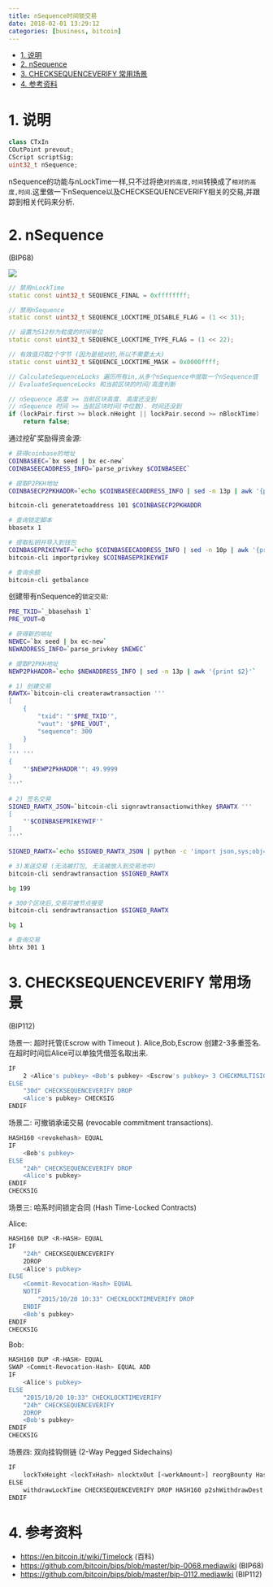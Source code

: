 ```yaml
---
title: nSequence时间锁交易
date: 2018-02-01 13:29:12
categories: [business, bitcoin]
---
```



<!-- TOC -->

- [1. 说明](#1-说明)
- [2. nSequence](#2-nsequence)
- [3. CHECKSEQUENCEVERIFY 常用场景](#3-checksequenceverify-常用场景)
- [4. 参考资料](#4-参考资料)

<!-- /TOC -->

<a id="markdown-1-说明" name="1-说明"></a>
# 1. 说明

```c++
class CTxIn
COutPoint prevout;
CScript scriptSig;
uint32_t nSequence;
```

nSequence的功能与nLockTime一样,只不过将绝`对的高度,时间`转换成了`相对的高度,时间`.这里做一下nSequence以及CHECKSEQUENCEVERIFY相关的交易,并跟踪到相关代码来分析.


<a id="markdown-2-nsequence" name="2-nsequence"></a>
# 2. nSequence

(BIP68)

![](https://raw.githubusercontent.com/bitcoin/bips/master/bip-0068/encoding.png)


```c++
// 禁用nLockTime
static const uint32_t SEQUENCE_FINAL = 0xffffffff;

// 禁用nSequence
static const uint32_t SEQUENCE_LOCKTIME_DISABLE_FLAG = (1 << 31);

// 设置为512秒为粒度的时间单位
static const uint32_t SEQUENCE_LOCKTIME_TYPE_FLAG = (1 << 22);

// 有效值只取2个字节 (因为是相对的,所以不需要太大)
static const uint32_t SEQUENCE_LOCKTIME_MASK = 0x0000ffff;

// CalculateSequenceLocks 遍历所有in,从多个nSequence中提取一个nSequence值
// EvaluateSequenceLocks 和当前区块的时间/高度判断

// nSequence 高度 >= 当前区块高度. 高度还没到
// nSequence 时间 >= 当前区块时间(中位数). 时间还没到
if (lockPair.first >= block.nHeight || lockPair.second >= nBlockTime)
    return false;
```

通过挖矿奖励得资金源:

```bash
# 获得coinbase的地址
COINBASEEC=`bx seed | bx ec-new`
COINBASEECADDRESS_INFO=`parse_privkey $COINBASEEC`

# 提取P2PKH地址
COINBASECP2PKHADDR=`echo $COINBASEECADDRESS_INFO | sed -n 13p | awk '{print $2}'`

bitcoin-cli generatetoaddress 101 $COINBASECP2PKHADDR

# 查询锁定脚本
bbasetx 1

# 提取私钥并导入到钱包
COINBASEPRIKEYWIF=`echo $COINBASEECADDRESS_INFO | sed -n 10p | awk '{print $2}'`
bitcoin-cli importprivkey $COINBASEPRIKEYWIF

# 查询余额
bitcoin-cli getbalance
```

创建带有nSequence的`锁定交易`:

```bash
PRE_TXID=`_bbasehash 1`
PRE_VOUT=0

# 获得新的地址
NEWEC=`bx seed | bx ec-new`
NEWADDRESS_INFO=`parse_privkey $NEWEC`

# 提取P2PKH地址
NEWP2PkHADDR=`echo $NEWADDRESS_INFO | sed -n 13p | awk '{print $2}'`

# 1) 创建交易
RAWTX=`bitcoin-cli createrawtransaction '''
[
    {
        "txid": "'$PRE_TXID'",
        "vout": '$PRE_VOUT',
        "sequence": 300
    }
]
''' '''
{
    "'$NEWP2PkHADDR'": 49.9999
}
'''`

# 2) 签名交易
SIGNED_RAWTX_JSON=`bitcoin-cli signrawtransactionwithkey $RAWTX '''
[
    "'$COINBASEPRIKEYWIF'"
]
'''`

SIGNED_RAWTX=`echo $SIGNED_RAWTX_JSON | python -c 'import json,sys;obj=json.load(sys.stdin);print(obj["hex"])'`

# 3)发送交易 (无法被打包, 无法被放入到交易池中)
bitcoin-cli sendrawtransaction $SIGNED_RAWTX

bg 199

# 300个区块后,交易可被节点接受
bitcoin-cli sendrawtransaction $SIGNED_RAWTX

bg 1

# 查询交易
bhtx 301 1
```


<a id="markdown-3-checksequenceverify-常用场景" name="3-checksequenceverify-常用场景"></a>
# 3. CHECKSEQUENCEVERIFY 常用场景

(BIP112)

场景一: 超时托管(Escrow with Timeout ). Alice,Bob,Escrow 创建2-3多重签名. 在超时时间后Alice可以单独凭借签名取出来.

```bash
IF
    2 <Alice's pubkey> <Bob's pubkey> <Escrow's pubkey> 3 CHECKMULTISIG
ELSE
    "30d" CHECKSEQUENCEVERIFY DROP
    <Alice's pubkey> CHECKSIG
ENDIF
```

场景二: 可撤销承诺交易 (revocable commitment transactions).

```bash
HASH160 <revokehash> EQUAL
IF
    <Bob's pubkey>
ELSE
    "24h" CHECKSEQUENCEVERIFY DROP
    <Alice's pubkey>
ENDIF
CHECKSIG
```

场景三: 哈系时间锁定合同 (Hash Time-Locked Contracts)

Alice:
```bash
HASH160 DUP <R-HASH> EQUAL
IF
    "24h" CHECKSEQUENCEVERIFY
    2DROP
    <Alice's pubkey>
ELSE
    <Commit-Revocation-Hash> EQUAL
    NOTIF
        "2015/10/20 10:33" CHECKLOCKTIMEVERIFY DROP
    ENDIF
    <Bob's pubkey>
ENDIF
CHECKSIG
```

Bob:
```bash
HASH160 DUP <R-HASH> EQUAL
SWAP <Commit-Revocation-Hash> EQUAL ADD
IF
    <Alice's pubkey>
ELSE
    "2015/10/20 10:33" CHECKLOCKTIMEVERIFY
    "24h" CHECKSEQUENCEVERIFY
    2DROP
    <Bob's pubkey>
ENDIF
CHECKSIG
```


场景四: 双向挂钩侧链 (2-Way Pegged Sidechains)

```bash
IF
    lockTxHeight <lockTxHash> nlocktxOut [<workAmount>] reorgBounty Hash160(<...>) <genesisHash> REORGPROOFVERIFY
ELSE
    withdrawLockTime CHECKSEQUENCEVERIFY DROP HASH160 p2shWithdrawDest EQUAL
ENDIF
```

<a id="markdown-4-参考资料" name="4-参考资料"></a>
# 4. 参考资料

* https://en.bitcoin.it/wiki/Timelock (百科)
* https://github.com/bitcoin/bips/blob/master/bip-0068.mediawiki (BIP68)
* https://github.com/bitcoin/bips/blob/master/bip-0112.mediawiki (BIP112)
